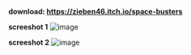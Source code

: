 **download:  https://zieben46.itch.io/space-busters**

**screeshot 1**
![image](https://github.com/user-attachments/assets/25f665b4-79c9-4e95-96c3-cf361e726466)

**screeshot 2**
![image](https://github.com/user-attachments/assets/c593c669-46e7-4a3b-85c5-2a92d6ea0696)

